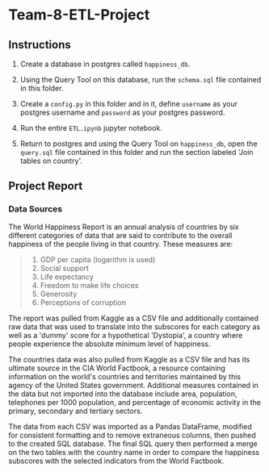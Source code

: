 # Team-8-ETL-Project


## Instructions

1. Create a database in postgres called `happiness_db`.

1. Using the Query Tool on this database, run the `schema.sql` file contained in this folder.

1. Create a `config.py` in this folder and in it, define `username` as your postgres username and `password` as your postgres password.

1. Run the entire `ETL.ipynb` jupyter notebook.

1. Return to postgres and using the Query Tool on `happiness_db`, open the `query.sql` file contained in this folder and run the section labeled 'Join tables on country'.


## Project Report

### Data Sources

The World Happiness Report is an annual analysis of countries by six different categories of data that are said to contribute to the overall happiness of the people living in that country.  These measures are:

> 1. GDP per capita (logarithm is used)
> 1. Social support
> 1. Life expectancy
> 1. Freedom to make life choices
> 1. Generosity
> 1. Perceptions of corruption

The report was pulled from Kaggle as a CSV file and additionally contained raw data that was used to translate into the subscores for each category as well as a 'dummy' score for a hypothetical 'Dystopia', a country where people experience the absolute minimum level of happiness.

The countries data was also pulled from Kaggle as a CSV file and has its ultimate source in the CIA World Factbook, a resource containing information on the world's countries and territories maintained by this agency of the United States government.  Additional measures contained in the data but not imported into the database include area, population, telephones per 1000 population, and percentage of economic activity in the primary, secondary and tertiary sectors.

The data from each CSV was imported as a Pandas DataFrame, modified for consistent formatting and to remove extraneous columns, then pushed to the created SQL database.  The final SQL query then performed a merge on the two tables with the country name in order to compare the happiness subscores with the selected indicators from the World Factbook.
